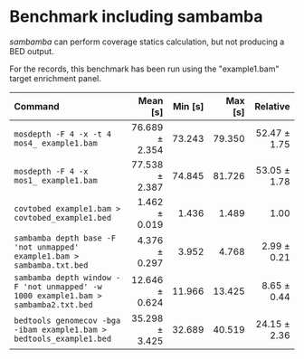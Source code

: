 # Benchmark including sambamba

*sambamba* can perform coverage statics calculation, but not producing a BED output.

For the records, this benchmark has been run using the "example1.bam" target enrichment panel.

| Command | Mean [s] | Min [s] | Max [s] | Relative |
|:---|---:|---:|---:|---:|
| `mosdepth -F 4 -x -t 4 mos4_ example1.bam` | 76.689 ± 2.354 | 73.243 | 79.350 | 52.47 ± 1.75 |
| `mosdepth -F 4 -x      mos1_ example1.bam` | 77.538 ± 2.387 | 74.845 | 81.726 | 53.05 ± 1.78 |
| `covtobed example1.bam > covtobed_example1.bed` | 1.462 ± 0.019 | 1.436 | 1.489 | 1.00 |
| `sambamba depth base -F 'not unmapped' example1.bam > sambamba.txt.bed` | 4.376 ± 0.297 | 3.952 | 4.768 | 2.99 ± 0.21 |
| `sambamba depth window -F 'not unmapped' -w 1000 example1.bam > sambamba2.txt.bed` | 12.646 ± 0.624 | 11.966 | 13.425 | 8.65 ± 0.44 |
| `bedtools genomecov -bga -ibam example1.bam > bedtools_example1.bed` | 35.298 ± 3.425 | 32.689 | 40.519 | 24.15 ± 2.36 |
